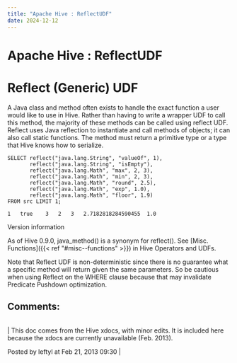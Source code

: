 ```yaml
---
title: "Apache Hive : ReflectUDF"
date: 2024-12-12
---
```


# Apache Hive : ReflectUDF

# Reflect (Generic) UDF

A Java class and method often exists to handle the exact function a user would like to use in Hive. Rather than having to write a wrapper UDF to call this method, the majority of these methods can be called using reflect UDF. Reflect uses Java reflection to instantiate and call methods of objects; it can also call static functions. The method must return a primitive type or a type that Hive knows how to serialize.

```
SELECT reflect("java.lang.String", "valueOf", 1),
       reflect("java.lang.String", "isEmpty"),
       reflect("java.lang.Math", "max", 2, 3),
       reflect("java.lang.Math", "min", 2, 3),
       reflect("java.lang.Math", "round", 2.5),
       reflect("java.lang.Math", "exp", 1.0),
       reflect("java.lang.Math", "floor", 1.9)
FROM src LIMIT 1;

1	true	3	2	3	2.7182818284590455	1.0

```

Version information

As of Hive 0.9.0, java\_method() is a synonym for reflect(). See [Misc. Functions]({{< ref "#misc--functions" >}}) in Hive Operators and UDFs.

Note that Reflect UDF is non-deterministic since there is no guarantee what a specific method will return given the same parameters. So be cautious when using Reflect on the WHERE clause because that may invalidate Predicate Pushdown optimization.

## Comments:

|  |
| --- |
| 
This doc comes from the Hive xdocs, with minor edits. It is included here because the xdocs are currently unavailable (Feb. 2013).

 Posted by leftyl at Feb 21, 2013 09:30
  |

 

 


